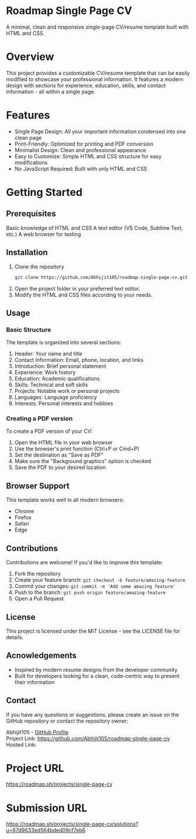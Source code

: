 # Roadmap Single Page CV
A minimal, clean and responsive single-page CV/resume template built with HTML and CSS.

# Overview
This project provides a customizable CV/resume template that can be easily modified to showcase your professional information. It features a modern design with sections for experience, education, skills, and contact information - all within a single page.

# Features
- Single Page Design: All your important information condensed into one clean page
- Print-Friendly: Optimized for printing and PDF conversion
- Minimalist Design: Clean and professional appearance
- Easy to Customize: Simple HTML and CSS structure for easy modifications
- No JavaScript Required: Built with only HTML and CSS

# Getting Started

## Prerequisites
Basic knowledge of HTML and CSS
A text editor (VS Code, Sublime Text, etc.)
A web browser for testing

## Installation
1. Clone the repository
   ```bash
   git clone https://github.com/Abhijit105/roadmap-single-page-cv.git
   ```
2. Open the project folder in your preferred text editor.
3. Modify the HTML and CSS files according to your needs.

## Usage

### Basic Structure
The template is organized into several sections:

1. Header: Your name and title
2. Contact Information: Email, phone, location, and links
3. Introduction: Brief personal statement
4. Experience: Work history
5. Education: Academic qualifications
6. Skills: Technical and soft skills
7. Projects: Notable work or personal projects
8. Languages: Language proficiency
9. Interests: Personal interests and hobbies

### Creating a PDF version
To create a PDF version of your CV:

1. Open the HTML file in your web browser
2. Use the browser's print function (Ctrl+P or Cmd+P)
3. Set the destination as "Save as PDF"
4. Make sure the "Background graphics" option is checked
5. Save the PDF to your desired location

## Browser Support
This template works well in all modern browsers:

- Chrome
- Firefox
- Safari
- Edge

## Contributions
Contributions are welcome! If you'd like to improve this template:

1. Fork the repository
2. Create your feature branch: `git checkout -b feature/amazing-feature`
3. Commit your changes: `git commit -m 'Add some amazing feature'`
4. Push to the branch: `git push origin feature/amazing-feature`
5. Open a Pull Request

## License
This project is licensed under the MIT License - see the LICENSE file for details.

## Acnowledgements
- Inspired by modern resume designs from the developer community
- Built for developers looking for a clean, code-centric way to present their information

## Contact
If you have any questions or suggestions, please create an issue on the GitHub repository or contact the repository owner:

Abhijit105 - [GitHub Profile](https://github.com/Abhijit105)\
Project Link: https://github.com/Abhijit105/roadmap-single-page-cv \
Hosted Link: 

# Project URL
https://roadmap.sh/projects/single-page-cv

# Submission URL
https://roadmap.sh/projects/single-page-cv/solutions?u=67d9633ed564bded09cf7eb6
